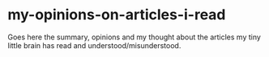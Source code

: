 # my-opinions-on-articles-i-read
Goes here the summary, opinions and my thought about the articles my tiny little brain has read and understood/misunderstood.  
